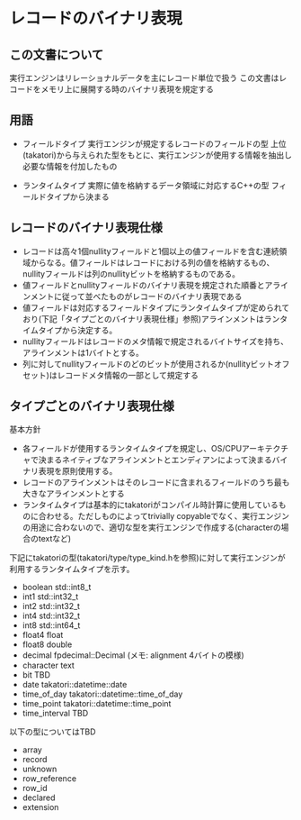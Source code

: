 # レコードのバイナリ表現

## この文書について

実行エンジンはリレーショナルデータを主にレコード単位で扱う
この文書はレコードをメモリ上に展開する時のバイナリ表現を規定する

## 用語

* フィールドタイプ
実行エンジンが規定するレコードのフィールドの型
上位(takatori)から与えられた型をもとに、実行エンジンが使用する情報を抽出し必要な情報を付加したもの

* ランタイムタイプ
実際に値を格納するデータ領域に対応するC++の型
フィールドタイプから決まる

## レコードのバイナリ表現仕様

* レコードは高々1個nullityフィールドと1個以上の値フィールドを含む連続領域からなる。値フィールドはレコードにおける列の値を格納するもの、nullityフィールドは列のnullityビットを格納するものである。
* 値フィールドとnullityフィールドのバイナリ表現を規定された順番とアラインメントに従って並べたものがレコードのバイナリ表現である
* 値フィールドは対応するフィールドタイプにランタイムタイプが定められており(下記「タイプごとのバイナリ表現仕様」参照)アラインメントはランタイムタイプから決定する。
* nullityフィールドはレコードのメタ情報で規定されるバイトサイズを持ち、アラインメントは1バイトとする。
* 列に対してnullityフィールドのどのビットが使用されるか(nullityビットオフセット)はレコードメタ情報の一部として規定する

## タイプごとのバイナリ表現仕様

基本方針
  * 各フィールドが使用するランタイムタイプを規定し、OS/CPUアーキテクチャで決まるネイティブなアラインメントとエンディアンによって決まるバイナリ表現を原則使用する。
  * レコードのアラインメントはそのレコードに含まれるフィールドのうち最も大きなアラインメントとする
  * ランタイムタイプは基本的にtakatoriがコンパイル時計算に使用しているものに合わせる。ただしものによってtrivially copyableでなく、実行エンジンの用途に合わないので、適切な型を実行エンジンで作成する(characterの場合のtextなど)

下記にtakatoriの型(takatori/type/type_kind.hを参照)に対して実行エンジンが利用するランタイムタイプを示す。

* boolean
    std::int8_t
* int1
    std::int32_t
* int2
    std::int32_t
* int4
    std::int32_t
* int8
    std::int64_t
* float4
    float
* float8
    double 
* decimal
    fpdecimal::Decimal
    (メモ: alignment 4バイトの模様)
* character
    text
* bit
TBD
* date
    takatori::datetime::date
* time_of_day
    takatori::datetime::time_of_day
* time_point
    takatori::datetime::time_point
* time_interval
TBD

以下の型についてはTBD
* array
* record
* unknown
* row_reference
* row_id
* declared
* extension
